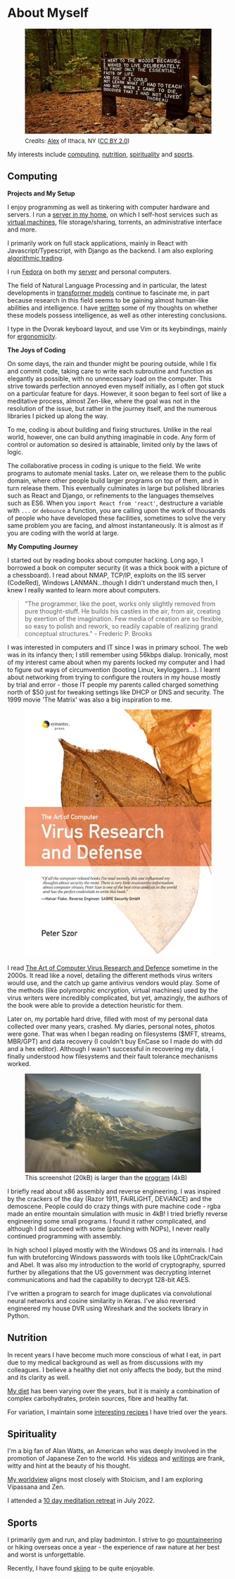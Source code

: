 # About Myself

<figure>
  <img src="/static/images/thoreau-quote.jpg" alt="Henry David Thoreau" loading="lazy"/>
  <figcaption style="font-size: small;margin-top: 5px">Credits: <a href="https://www.flickr.com/people/23094783@N03">Alex</a> of Ithaca, NY (<a href="https://creativecommons.org/licenses/by/2.0/">CC BY 2.0</a>)</figcaption>
</figure>

My interests include [computing](#computing), [nutrition](#nutrition), [spirituality](#spirituality) and [sports](#sports).

## Computing

**Projects and My Setup**

I enjoy programming as well as tinkering with computer hardware and servers. I run a [server in my home][server], on which I self-host services such as [virtual machines][vm], file storage/sharing, torrents, an administrative interface and more.

I primarily work on full stack applications, mainly in React with Javascript/Typescript, with Django as the backend. I am also exploring [algorithmic trading][ibkr-docker].

I run [Fedora][fedora] on both my [server][server] and personal computers.

The field of Natural Language Processing and in particular, the latest developments in [transformer models][huggingface-models] continue to fascinate me, in part because research in this field seems to be gaining almost human-like abilities and intelligence. I have [written][language-models] some of my thoughts on whether these models possess intelligence, as well as other interesting conclusions.

I type in the Dvorak keyboard layout, and use Vim or its keybindings, mainly for [ergonomicity][ergonomics].

**The Joys of Coding**

On some days, the rain and thunder might be pouring outside, while I fix and commit code, taking care to write each subroutine and function as elegantly as possible, with no unnecessary load on the computer. This strive towards perfection annoyed even myself initially, as I often got stuck on a particular feature for days. However, it soon began to feel sort of like a meditative process, almost Zen-like, where the goal was not in the resolution of the issue, but rather in the journey itself, and the numerous libraries I picked up along the way.

To me, coding is about building and fixing structures. Unlike in the real world, however, one can build anything imaginable in code. Any form of control or automation so desired is attainable, limited only by the laws of logic.

The collaborative process in coding is unique to the field. We write programs to automate menial tasks. Later on, we release them to the public domain, where other people build larger programs on top of them, and in turn release them. This eventually culminates in large but polished libraries such as React and Django, or refinements to the languages themselves such as ES6. When you `import React from 'react'`, destructure a variable with `...` or `debounce` a function, you are calling upon the work of thousands of people who have developed these facilities, sometimes to solve the very same problem you are facing, and almost instantaneously. It is almost as if you are coding with the world at large.

**My Computing Journey**

I started out by reading books about computer hacking. Long ago, I borrowed a book on computer security (it was a thick book with a picture of a chessboard). I read about NMAP, TCP/IP, exploits on the IIS server (CodeRed), Windows LANMAN...though I didn't understand much then, I knew I really wanted to learn more about computers.

> "The programmer, like the poet, works only slightly removed from pure thought-stuff. He builds his castles in the air, from air, creating by exertion of the imagination. Few media of creation are so flexible, so easy to polish and rework, so readily capable of realizing grand conceptual structures." - Frederic P. Brooks

I was interested in computers and IT since I was in primary school. The web was in its infancy then; I still remember using 56kbps dialup. Ironically, most of my interest came about when my parents locked my computer and I had to figure out ways of circumvention (booting Linux, keyloggers...). I learnt about networking from trying to configure the routers in my house mostly by trial and error - those IT people my parents called charged something north of $50 just for tweaking settings like DHCP or DNS and security. The 1999 movie 'The Matrix' was also a big inspiration to me.

<figure>
  <img src="/static/images/art-computer-virus-research-defence.jpg" alt="The Art of Computer Virus Research and Defence" loading="lazy"/>
</figure>

I read [The Art of Computer Virus Research and Defence](https://www.goodreads.com/book/show/746747.The_Art_of_Computer_Virus_Research_and_Defense) sometime in the 2000s. It read like a novel, detailing the different methods virus writers would use, and the catch up game antivirus vendors would play. Some of the methods (like polymorphic encryption, virtual machines) used by the virus writers were incredibly complicated, but yet, amazingly, the authors of the book were able to provide a detection heuristic for them.

Later on, my portable hard drive, filled with most of my personal data collected over many years, crashed. My diaries, personal notes, photos were gone. That was when I began reading on filesystems ($MFT, streams, MBR/GPT) and data recovery (I couldn't buy EnCase so I made do with dd and a hex editor). Although I wasn't successful in recovering my data, I finally understood how filesystems and their fault tolerance mechanisms worked.

<figure>
  <img src="/static/images/elevated.jpg" alt="Elevated by rgba" loading="lazy"/>
  <figcaption>This screenshot (20kB) is larger than the <a href="https://www.youtube.com/watch?v=jB0vBmiTr6o">program</a> (4kB)</figcaption>
</figure>

I briefly read about x86 assembly and reverse engineering. I was inspired by the crackers of the day (Razor 1911, FAiRLiGHT, DEViANCE) and the demoscene. People could do crazy things with pure machine code - rgba made an entire mountain simulation with music in 4kB! I tried briefly reverse engineering some small programs. I found it rather complicated, and although I did succeed with some (patching with NOPs), I never really continued programming with assembly.

In high school I played mostly with the Windows OS and its internals. I had fun with bruteforcing Windows passwords with tools like L0phtCrack/Cain and Abel. It was also my introduction to the world of cryptography, spurred further by allegations that the US government was decrypting internet communications and had the capability to decrypt 128-bit AES.

I've written a program to search for image duplicates via convolutional neural networks and cosine similarity in Keras. I've also reversed engineered my house DVR using Wireshark and the sockets library in Python.

## Nutrition

In recent years I have become much more conscious of what I eat, in part due to my medical background as well as from discussions with my colleagues. I believe a healthy diet not only affects the body, but the mind and its clarity as well.

[My diet][my-diet] has been varying over the years, but it is mainly a combination of complex carbohydrates, protein sources, fibre and healthy fat.

For variation, I maintain some [interesting recipes][cooking] I have tried over the years.

## Spirituality

I'm a big fan of Alan Watts, an American who was deeply involved in the promotion of Japanese Zen to the world. His [videos](https://www.youtube.com/watch?v=khOaAHK7efc) and [writings](https://www.goodreads.com/book/show/514210.The_Way_of_Zen) are frank, witty and hint at the beauty of his thought.

[My worldview](blog-posts/2022-03-03-determinism-and-stoicism.md) aligns most closely with Stoicism, and I am exploring Vipassana and Zen.

I attended a [10 day meditation retreat][meditation-retreat] in July 2022.

## Sports

I primarily gym and run, and play badminton. I strive to go [mountaineering](mountaineering.md) or hiking overseas once a year - the experience of raw nature at her best and worst is unforgettable.

Recently, I have found [skiing][skiing] to be quite enjoyable.

[server]: blog-posts/2022-05-22-my-self-hosting-journey.md
[vm]: blog-posts/2022-07-10-win11-vm-gpu-passthrough.md
[fedora]: https://getfedora.org/
[language-models]: blog-posts/2022-03-30-artificial-intelligence-language-models.md
[huggingface-models]: https://huggingface.co/models
[ergonomics]: blog-posts/2022-02-27-my-computing-philosophy.md#ergonomicity
[my-diet]: blog-posts/2022-08-01-my-diet.md
[cooking]: tags.md#Cooking
[meditation-retreat]: blog-posts/2022-08-05-vipassana-meditation-retreat.md
[mountaineering]: mountaineering.md
[skiing]: blog-posts/2021-12-25-skiing-switzerland.md
[ibkr-docker]: https://github.com/extrange/ibkr-docker
